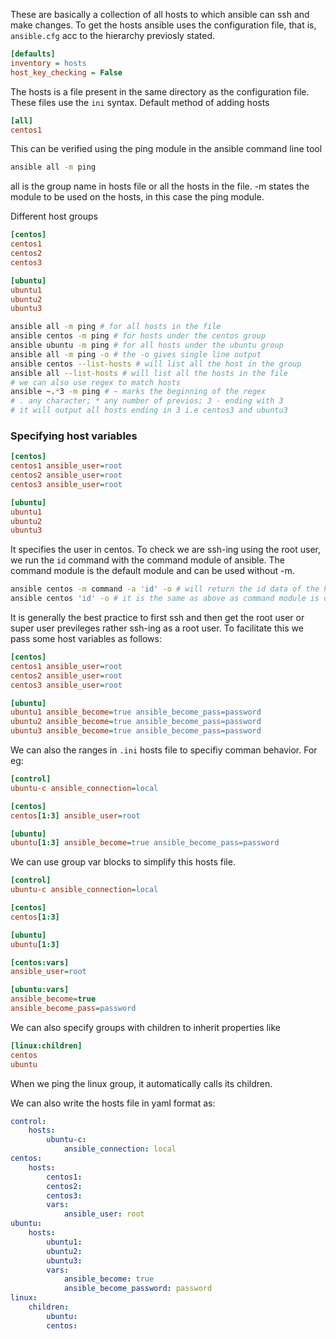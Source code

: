 These are basically a collection of all hosts to which ansible can ssh and make changes.
To get the hosts ansible uses the configuration file, that is, `ansible.cfg` acc to the hierarchy previosly stated.
```ini
[defaults]
inventory = hosts
host_key_checking = False
```

The hosts is a file present in the same directory as the configuration file. These files use the `ini` syntax.
Default method of adding hosts
```ini
[all]
centos1
```

This can be verified using the ping module in the ansible command line tool
```bash
ansible all -m ping
```
all is the group name in hosts file or all the hosts in the file. -m states the module to be used on the hosts, in this case the ping module.

Different host groups
```ini
[centos]
centos1
centos2
centos3

[ubuntu]
ubuntu1
ubuntu2
ubuntu3
```

```bash
ansible all -m ping # for all hosts in the file
ansible centos -m ping # for hosts under the centos group
ansible ubuntu -m ping # for all hosts under the ubuntu group
ansible all -m ping -o # the -o gives single line output
ansible centos --list-hosts # will list all the host in the group
ansible all --list-hosts # will list all the hosts in the file
# we can also use regex to match hosts
ansible ~.*3 -m ping # ~ marks the beginning of the regex
# . any character; * any number of previos; 3 - ending with 3
# it will output all hosts ending in 3 i.e centos3 and ubuntu3
```

### Specifying host variables
```ini
[centos]
centos1 ansible_user=root
centos2 ansible_user=root
centos3 ansible_user=root

[ubuntu]
ubuntu1
ubuntu2
ubuntu3
```
It specifies the user in centos.
To check we are ssh-ing using the root user, we run the `id` command with the command module of ansible. The command module is the default module and can be used without -m.
```bash
ansible centos -m command -a 'id' -o # will return the id data of the hosts
ansible centos 'id' -o # it is the same as above as command module is default
```

It is generally the best practice to first ssh and then get the root user or super user previleges rather ssh-ing as a root user. To facilitate this we pass some host variables as follows:

```ini
[centos]
centos1 ansible_user=root
centos2 ansible_user=root
centos3 ansible_user=root

[ubuntu]
ubuntu1 ansible_become=true ansible_become_pass=password
ubuntu2 ansible_become=true ansible_become_pass=password
ubuntu3 ansible_become=true ansible_become_pass=password
```

We can also the ranges in `.ini` hosts file to specifiy comman behavior. For eg:
```ini
[control]
ubuntu-c ansible_connection=local

[centos]
centos[1:3] ansible_user=root

[ubuntu]
ubuntu[1:3] ansible_become=true ansible_become_pass=password
```

We can use group var blocks to simplify this hosts file.

```ini
[control]
ubuntu-c ansible_connection=local

[centos]
centos[1:3]

[ubuntu]
ubuntu[1:3]

[centos:vars]
ansible_user=root

[ubuntu:vars]
ansible_become=true
ansible_become_pass=password
```

We can also specify groups with children to inherit properties like
```ini
[linux:children]
centos
ubuntu
```
When we ping the linux group, it automatically calls its children.

We can also write the hosts file in yaml format as:

```yaml
control:
	hosts:
		ubuntu-c:
			ansible_connection: local
centos:
	hosts:
		centos1:
		centos2:
		centos3:
		vars:
			ansible_user: root
ubuntu:
	hosts:
		ubuntu1:
		ubuntu2:
		ubuntu3:
		vars:
			ansible_become: true
			ansible_become_password: password
linux:
	children:
		ubuntu:
		centos:
```

